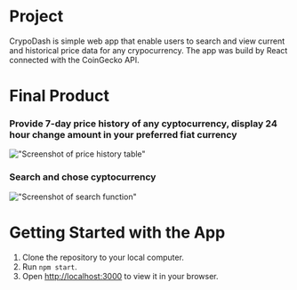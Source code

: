 # Project
CrypoDash is simple web app that enable users to search and view current and historical price data for any crypocurrency. The app was build by React connected with the CoinGecko API.

# Final Product

### Provide 7-day price history of any cyptocurrency, display 24 hour change amount in your preferred fiat currency
!["Screenshot of price history table"](https://github.com/xli52/final/blob/main/client/docs/images/home_page.png?raw=true)
### Search and chose cyptocurrency
!["Screenshot of search function"](https://github.com/xli52/final/blob/main/client/docs/images/home_page.png?raw=true)

# Getting Started with the App

1. Clone the repository to your local computer.
2. Run `npm start`.
3. Open [http://localhost:3000](http://localhost:3000) to view it in your browser.